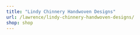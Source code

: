 ```yaml
---
title: "Lindy Chinnery Handwoven Designs"
url: /lawrence/lindy-chinnery-handwoven-designs/
shop: shop
---
```

